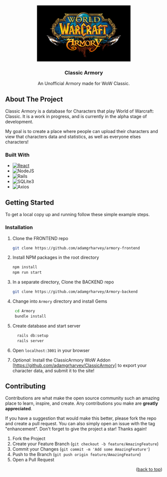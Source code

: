
<!-- PROJECT LOGO -->
<br />
<div align="center">
  <a href="https://github.com/adamgrharvey/armory-frontend">
    <img src="./src/images/Project/Armory.jpg" alt="Logo" width="300" height="180">
  </a>

<h3 align="center">Classic Armory</h3>

  <p align="center">
    An Unofficial Armory made for WoW Classic.
    <br />
  </p>
</div>
</details>


## About The Project


Classic Armory is a database for Characters that play World of Warcraft: Classic. It is a work in progress, and is currently in the alpha stage of development.

My goal is to create a place where people can upload their characters and view that characters data and statistics, as well as everyone elses characters!


### Built With

* [![React][React.js]][React-url]
* ![NodeJS](https://img.shields.io/badge/node.js-6DA55F?style=for-the-badge&logo=node.js&logoColor=white)
* ![Rails](https://img.shields.io/badge/rails-%23CC0000.svg?style=for-the-badge&logo=ruby-on-rails&logoColor=white)
* ![SQLite3](https://img.shields.io/badge/sqlite3-%230F80CC.svg?style=for-the-badge&logo=sqlite&logoColor=003B57)
* ![Axios](https://img.shields.io/static/v1?style=for-the-badge&message=Axios&color=5A29E4&logo=Axios&logoColor=FFFFFF&label=)





## Getting Started

To get a local copy up and running follow these simple example steps.

### Installation

1. Clone the FRONTEND repo
   ```sh
   git clone https://github.com/adamgrharvey/armory-frontend
   ```
2. Install NPM packages in the root directory
   ```sh
   npm install
   npm run start
   ```
3. In a separate directory, Clone the BACKEND repo
   ```sh
   git clone https://github.com/adamgrharvey/Armory-backend
   ```
4. Change into `Armory` directory and install Gems
   ```sh
    cd Armory
    bundle install
    ```
5. Create database and start server
    ```sh
      rails db:setup
      rails server
    ```
6. Open `localhost:3001` in your browser

7. *Optional*: Install the ClassicArmory WoW Addon [https://github.com/adamgrharvey/ClassicArmory] to export your character data, and submit it to the site! 


## Contributing

Contributions are what make the open source community such an amazing place to learn, inspire, and create. Any contributions you make are **greatly appreciated**.

If you have a suggestion that would make this better, please fork the repo and create a pull request. You can also simply open an issue with the tag "enhancement".
Don't forget to give the project a star! Thanks again!

1. Fork the Project
2. Create your Feature Branch (`git checkout -b feature/AmazingFeature`)
3. Commit your Changes (`git commit -m 'Add some AmazingFeature'`)
4. Push to the Branch (`git push origin feature/AmazingFeature`)
5. Open a Pull Request



<p align="right">(<a href="#readme-top">back to top</a>)</p>



<!-- MARKDOWN LINKS & IMAGES -->

[React.js]: https://img.shields.io/badge/React-20232A?style=for-the-badge&logo=react&logoColor=61DAFB
[React-url]: https://reactjs.org/





